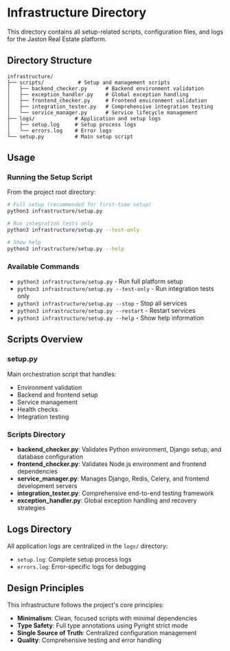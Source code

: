 # Infrastructure Directory

This directory contains all setup-related scripts, configuration files, and logs for the Jaston Real Estate platform.

## Directory Structure

```
infrastructure/
├── scripts/           # Setup and management scripts
│   ├── backend_checker.py      # Backend environment validation
│   ├── exception_handler.py    # Global exception handling
│   ├── frontend_checker.py     # Frontend environment validation
│   ├── integration_tester.py   # Comprehensive integration testing
│   └── service_manager.py      # Service lifecycle management
├── logs/             # Application and setup logs
│   ├── setup.log     # Setup process logs
│   └── errors.log    # Error logs
└── setup.py          # Main setup script

```

## Usage

### Running the Setup Script

From the project root directory:

```bash
# Full setup (recommended for first-time setup)
python3 infrastructure/setup.py

# Run integration tests only
python3 infrastructure/setup.py --test-only

# Show help
python3 infrastructure/setup.py --help
```

### Available Commands

- `python3 infrastructure/setup.py` - Run full platform setup
- `python3 infrastructure/setup.py --test-only` - Run integration tests only
- `python3 infrastructure/setup.py --stop` - Stop all services
- `python3 infrastructure/setup.py --restart` - Restart services
- `python3 infrastructure/setup.py --help` - Show help information

## Scripts Overview

### setup.py
Main orchestration script that handles:
- Environment validation
- Backend and frontend setup
- Service management
- Health checks
- Integration testing

### Scripts Directory

- **backend_checker.py**: Validates Python environment, Django setup, and database configuration
- **frontend_checker.py**: Validates Node.js environment and frontend dependencies
- **service_manager.py**: Manages Django, Redis, Celery, and frontend development servers
- **integration_tester.py**: Comprehensive end-to-end testing framework
- **exception_handler.py**: Global exception handling and recovery strategies

## Logs Directory

All application logs are centralized in the `logs/` directory:
- `setup.log`: Complete setup process logs
- `errors.log`: Error-specific logs for debugging

## Design Principles

This infrastructure follows the project's core principles:
- **Minimalism**: Clean, focused scripts with minimal dependencies
- **Type Safety**: Full type annotations using Pyright strict mode
- **Single Source of Truth**: Centralized configuration management
- **Quality**: Comprehensive testing and error handling